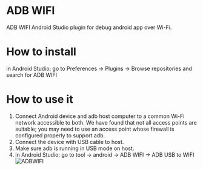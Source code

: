 # ADB WIFI
ADB WIFI Android Studio plugin for debug android app over Wi-Fi.

# How to install
in Android Studio: go to Preferences → Plugins → Browse repositories and search for ADB WIFI

# How to use it
1. Connect Android device and adb host computer to a common Wi-Fi network accessible to both. We have found that not all access points are suitable; you may need to use an access point whose firewall is configured properly to support adb.
2. Connect the device with USB cable to host.
3. Make sure adb is running in USB mode on host.
4. in Android Studio: go to tool → android  → ADB WIFI → ADB USB to WIFI
![ADBWIFI](https://github.com/layerlre/ADBWIFI/blob/master/adbwifi.jpg?raw=true)
